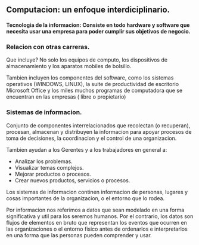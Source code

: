 ## Computacion: un enfoque interdiciplinario.

#### Tecnologia de la informacion: Consiste en todo hardware y software que necesita usar una empresa para poder cumplir sus objetivos de negocio.

### Relacion con otras carreras.

Que incluye? No solo los equipos de computo, los dispositivos de almacenamiento y los aparatos mobiles de bolsillo.

Tambien incluyen los componentes del software, como los sistemas operativos (WINDOWS, LINUX), la suite de productividad de escritorio Microsoft Office y los miles muchos programas de computadora que se encuentran en las empresas ( libre o propietario) 

### Sistemas de informacion.

Conjunto de componentes interrelacionados que recolectan (o recuperan), procesan, almacenan y distribuyen la informacion para apoyar procesos de toma de decisiones, la coordinacion y el control de una organizacion.

Tambien ayudan a los Gerentes y a los trabajadores en general a:

* Analizar los problemas.
* Visualizar temas complejos. 
* Mejorar productos o procesos.
* Crear nuevos productos, servicios o procesos.

Los sistemas de informacion continen informacion de personas, lugares y cosas importantes de la organizacion, o el entorno que lo rodea.

Por informacion nos referimos a datos que sean modelado en una forma significativa y util para los seremos humanos. Por el contrario, los datos son flujos de elementos en bruto que representan los eventos que ocurren en las organizaciones o el entorno fisico antes de ordenarlos e interpretarlos en una forma que las personas pueden comprender y usar.

